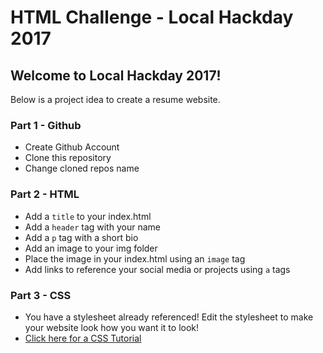 # HTML Challenge - Local Hackday 2017

## Welcome to Local Hackday 2017!
Below is a project idea to create a resume website.

### Part 1 - Github
- Create Github Account
- Clone this repository
- Change cloned repos name

### Part 2 - HTML
- Add a `title` to your index.html
- Add a `header` tag with your name
- Add a `p` tag with a short bio
- Add an image to your img folder
- Place the image in your index.html using an `image` tag
- Add links to reference your social media or projects using `a` tags

### Part 3 - CSS
- You have a stylesheet already referenced! Edit the stylesheet to make your website look how 
you want it to look!
- [Click here for a CSS Tutorial](https://developer.mozilla.org/en-US/docs/Learn/CSS/Introduction_to_CSS/How_CSS_works)

